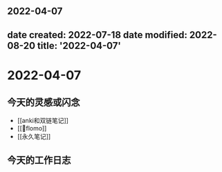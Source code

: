2022-04-07
---
date created: 2022-07-18
date modified: 2022-08-20
title: '2022-04-07'
---

# 2022-04-07

## 今天的灵感或闪念

- [[anki和双链笔记]]
- [[🤖flomo]]
- [[永久笔记]]

## 今天的工作日志

